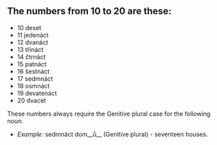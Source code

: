 ## The numbers from 10 to 20 are these:

*   10 deset
*   11 jedenáct
*   12 dvanáct
*   13 třináct
*   14 čtrnáct
*   15 patnáct
*   16 šestnáct
*   17 sedmnáct
*   18 osmnáct
*   19 devatenáct
*   20 dvacet

These numbers always require the Genitive plural case for the following noun.

*   _Example:_ sedmnáct dom__ů__ (Genitive plural) - seventeen houses.